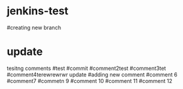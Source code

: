 # jenkins-test
#creating new branch
# update
tesitng comments
#test
#commit
#comment2test
#comment3tet
#comment4terewrewrwr
update
#adding new comment
#comment 6
#comment7
#commetn 9
#comment 10
#comment 11
#comment 12
